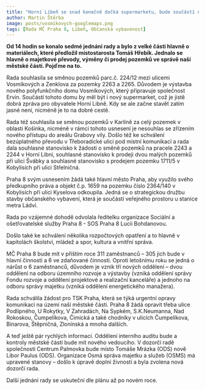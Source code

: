 ```yaml
---
title: "Horní Libeň se snad konečně dočká supermarketu, bude součástí nového obytného komplexu"
author: Martin Štěrba
image: posts/vosmikovych-googlemaps.png
tags: [Rada MČ Praha 8, Libeň, Občanská vybavenost]
---
```



**Od 14 hodin se konalo sedmé jednání rady a bylo z velké části hlavně o materiálech, které předložil místostarosta Tomáš Hřebík. Jednalo se hlavně o majetkové převody, výměny či prodej pozemků ve správě naší městské části. Pojďme na to.**

Rada souhlasila se směnou pozemků parc.č. 224/12 mezi ulicemi Vosmíkových a Zenklova za pozemky 2263 a 2265. Důvodem je výstavba nového polyfunkčního domu Vosmíkových, který připravuje společnost Ervin. Součástí tohoto domu by měl být i nový supermarket, což je jistě dobrá zpráva pro obyvatele Horní Libně. Kdy se ale začne stavět zatím jasné není, nicméně je to na dobré cestě.

Rada též souhlasila se směnou pozemků v Karlíně za celý pozemek v oblasti Košinka, nicméně v rámci tohoto usnesení je nesouhlas se zřízením nového přístupu do areálu Grabovy vily. Došlo též ke schválení bezúplatného převodu v Třeboradické ulici pod místní komunikací a rada dala souhlasné stanovisko k žádosti o směně pozemků na pracele 2243 a 2244 v Horní Libni, souhlasné stanovisko k prodeji dvou malých pozemků při ulici Švábky a souhlasné stanovisko s prodejem pozemku 1711/5 v Kobylisích při ulici Střelničná. 

Praha 8 svým usnesením žádá také hlavní město Praha, aby využilo svého předkupního práva a objekt č.p. 1659 na pozemku číslo 2364/140 v Kobylisích při ulici Kyselova odkoupila. Jedná se o strategickou družbu stavby občanského vybavení, která je součástí veřejného prostoru u stanice metra Ládví. 

Rada po vzájemné dohodě odvolala ředitelku organizace Sociální a ošetřovatelské služby Praha 8 - SOS Praha 8 Lucii Bohdanovou. 

Došlo také ke schválení několika rozpočtových opatření a to hlavně v kapitolách školství, mládež a spor, kultura a vnitřní správa.

MČ Praha 8 bude mít v příštím roce 311 zaměstnanců – 305 jich bude v hlavní činnosti a 6 ve zdaňované činnosti. Oproti letošnímu roku se jedná o nárůst o 6 zaměstnanců, důvodem je vznik tří nových oddělení – dvou oddělení na odboru územního rozvoje a výstavby (vzniká oddělení správy Fondu rozvoje a oddělení projektové a realizační kanceláře) a jednoho na odboru správy majetku (vzniká oddělení energetického manažera). 

Rada schválila žádost pro TSK Praha, která se týká urgentní opravy komunikací na území naší městské části. Praha 8 žádá opravit třeba ulice Podlipného, U Rokytky, V Zahradách, Na Sypkém, S.K.Neumanna, Nad Rokoskou, Čumpelíkova, Čimická a také chodníky v ulicích Čumpelíkova, Binarova, Štěpničná, Zlonínská a mnoha dalších. 

A teď ještě pár rychlých informací. Oddělení interního auditu bude a kontroly městské části bude mít nového vedoucího. V dozorčí radě společnosti Centrum Palmovka bude místo Tomáše Mrázka (ODS) nově Libor Paulus (ODS). Organizace Osmá správa majetku a služeb (OSMS) má upravené stanovy – došlo k úpravě doplní živností a byla zvolena nová dozorčí rada. 

Další jednání rady se uskuteční dle plánu až po novém roce.